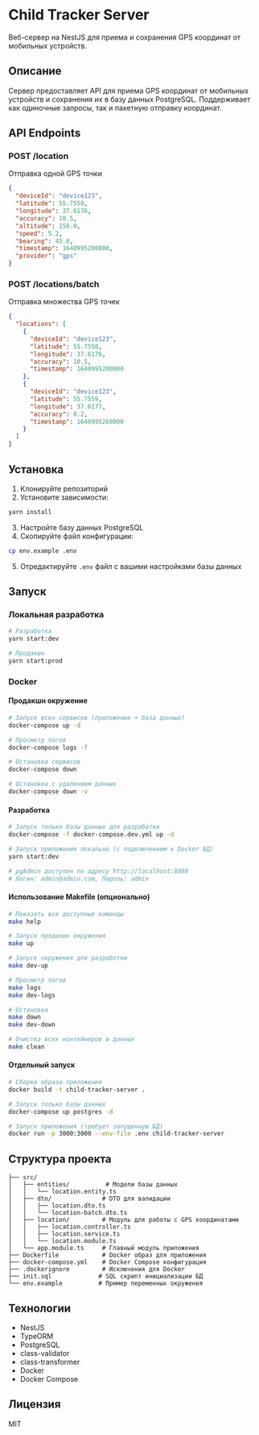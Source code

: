 # Child Tracker Server

Веб-сервер на NestJS для приема и сохранения GPS координат от мобильных устройств.

## Описание

Сервер предоставляет API для приема GPS координат от мобильных устройств и сохранения их в базу данных PostgreSQL. Поддерживает как одиночные запросы, так и пакетную отправку координат.

## API Endpoints

### POST /location
Отправка одной GPS точки

```json
{
  "deviceId": "device123",
  "latitude": 55.7558,
  "longitude": 37.6176,
  "accuracy": 10.5,
  "altitude": 150.0,
  "speed": 5.2,
  "bearing": 45.0,
  "timestamp": 1640995200000,
  "provider": "gps"
}
```

### POST /locations/batch
Отправка множества GPS точек

```json
{
  "locations": [
    {
      "deviceId": "device123",
      "latitude": 55.7558,
      "longitude": 37.6176,
      "accuracy": 10.5,
      "timestamp": 1640995200000
    },
    {
      "deviceId": "device123",
      "latitude": 55.7559,
      "longitude": 37.6177,
      "accuracy": 8.2,
      "timestamp": 1640995260000
    }
  ]
}
```

## Установка

1. Клонируйте репозиторий
2. Установите зависимости:
```bash
yarn install
```

3. Настройте базу данных PostgreSQL
4. Скопируйте файл конфигурации:
```bash
cp env.example .env
```

5. Отредактируйте `.env` файл с вашими настройками базы данных

## Запуск

### Локальная разработка

```bash
# Разработка
yarn start:dev

# Продакшн
yarn start:prod
```

### Docker

#### Продакшн окружение

```bash
# Запуск всех сервисов (приложение + база данных)
docker-compose up -d

# Просмотр логов
docker-compose logs -f

# Остановка сервисов
docker-compose down

# Остановка с удалением данных
docker-compose down -v
```

#### Разработка

```bash
# Запуск только базы данных для разработки
docker-compose -f docker-compose.dev.yml up -d

# Запуск приложения локально (с подключением к Docker БД)
yarn start:dev

# pgAdmin доступен по адресу http://localhost:8080
# Логин: admin@admin.com, Пароль: admin
```

#### Использование Makefile (опционально)

```bash
# Показать все доступные команды
make help

# Запуск продакшн окружения
make up

# Запуск окружения для разработки
make dev-up

# Просмотр логов
make logs
make dev-logs

# Остановка
make down
make dev-down

# Очистка всех контейнеров и данных
make clean
```

#### Отдельный запуск

```bash
# Сборка образа приложения
docker build -t child-tracker-server .

# Запуск только базы данных
docker-compose up postgres -d

# Запуск приложения (требует запущенную БД)
docker run -p 3000:3000 --env-file .env child-tracker-server
```

## Структура проекта

```
├── src/
│   ├── entities/          # Модели базы данных
│   │   └── location.entity.ts
│   ├── dto/              # DTO для валидации
│   │   ├── location.dto.ts
│   │   └── location-batch.dto.ts
│   ├── location/         # Модуль для работы с GPS координатами
│   │   ├── location.controller.ts
│   │   ├── location.service.ts
│   │   └── location.module.ts
│   └── app.module.ts     # Главный модуль приложения
├── Dockerfile            # Docker образ для приложения
├── docker-compose.yml    # Docker Compose конфигурация
├── .dockerignore         # Исключения для Docker
├── init.sql             # SQL скрипт инициализации БД
└── env.example          # Пример переменных окружения
```

## Технологии

- NestJS
- TypeORM
- PostgreSQL
- class-validator
- class-transformer
- Docker
- Docker Compose

## Лицензия

MIT